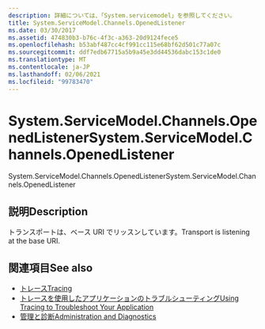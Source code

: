 ```yaml
---
description: 詳細については、「System.servicemodel」を参照してください。
title: System.ServiceModel.Channels.OpenedListener
ms.date: 03/30/2017
ms.assetid: 474830b3-b76c-4f3c-a363-20d9124fece5
ms.openlocfilehash: b53abf487cc4cf991cc115e68bf62d501c77a07c
ms.sourcegitcommit: ddf7edb67715a5b9a45e3dd44536dabc153c1de0
ms.translationtype: MT
ms.contentlocale: ja-JP
ms.lasthandoff: 02/06/2021
ms.locfileid: "99783470"
---
```

# <a name="systemservicemodelchannelsopenedlistener"></a><span data-ttu-id="055fb-103">System.ServiceModel.Channels.OpenedListener</span><span class="sxs-lookup"><span data-stu-id="055fb-103">System.ServiceModel.Channels.OpenedListener</span></span>

<span data-ttu-id="055fb-104">System.ServiceModel.Channels.OpenedListener</span><span class="sxs-lookup"><span data-stu-id="055fb-104">System.ServiceModel.Channels.OpenedListener</span></span>  
  
## <a name="description"></a><span data-ttu-id="055fb-105">説明</span><span class="sxs-lookup"><span data-stu-id="055fb-105">Description</span></span>  

 <span data-ttu-id="055fb-106">トランスポートは、ベース URI でリッスンしています。</span><span class="sxs-lookup"><span data-stu-id="055fb-106">Transport is listening at the base URI.</span></span>  
  
## <a name="see-also"></a><span data-ttu-id="055fb-107">関連項目</span><span class="sxs-lookup"><span data-stu-id="055fb-107">See also</span></span>

- [<span data-ttu-id="055fb-108">トレース</span><span class="sxs-lookup"><span data-stu-id="055fb-108">Tracing</span></span>](index.md)
- [<span data-ttu-id="055fb-109">トレースを使用したアプリケーションのトラブルシューティング</span><span class="sxs-lookup"><span data-stu-id="055fb-109">Using Tracing to Troubleshoot Your Application</span></span>](using-tracing-to-troubleshoot-your-application.md)
- [<span data-ttu-id="055fb-110">管理と診断</span><span class="sxs-lookup"><span data-stu-id="055fb-110">Administration and Diagnostics</span></span>](../index.md)
